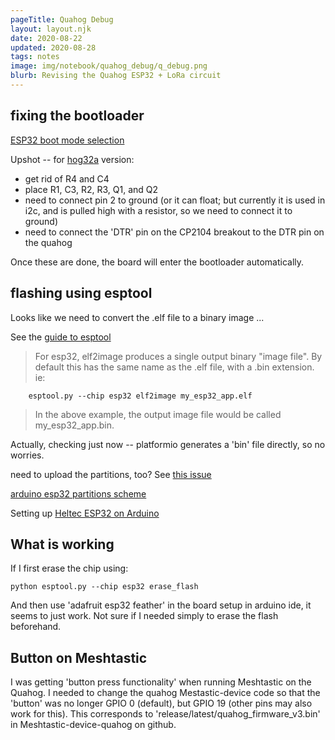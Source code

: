 ```yaml
---
pageTitle: Quahog Debug
layout: layout.njk
date: 2020-08-22
updated: 2020-08-28
tags: notes 
image: img/notebook/quahog_debug/q_debug.png
blurb: Revising the Quahog ESP32 + LoRa circuit
---
```


## fixing the bootloader

[ESP32 boot mode selection](https://github.com/espressif/esptool/wiki/ESP32-Boot-Mode-Selection)

Upshot -- for [hog32a](https://github.com/edgecollective/hog32) version:
- get rid of R4 and C4
- place R1, C3, R2, R3, Q1, and Q2
- need to connect pin 2 to ground (or it can float; but currently it is used in i2c, and is pulled high with a resistor, so we need to connect it to ground)
- need to connect the 'DTR' pin on the CP2104 breakout to the DTR pin on the quahog

Once these are done, the board will enter the bootloader automatically.

## flashing using esptool

Looks like we need to convert the .elf file to a binary image ...

See the [guide to esptool](https://github.com/espressif/esptool)


> For esp32, elf2image produces a single output binary "image file". By default this has the same name as the .elf file, with a .bin extension. ie:

        esptool.py --chip esp32 elf2image my_esp32_app.elf


> In the above example, the output image file would be called my_esp32_app.bin.

Actually, checking just now -- platformio generates a 'bin' file directly, so no worries.

need to upload the partitions, too? See [this issue](https://github.com/espressif/arduino-esp32/issues/3409)

[arduino esp32 partitions scheme](https://robotzero.one/arduino-ide-partitions/)

Setting up [Heltec ESP32 on Arduino](https://www.youtube.com/watch?v=j-Nz14qaNIw)

## What is working

If I first erase the chip using:

    python esptool.py --chip esp32 erase_flash
    
And then use 'adafruit esp32 feather' in the board setup in arduino ide, it seems to just work.  Not sure if I needed simply to erase the flash beforehand.


## Button on Meshtastic

I was getting 'button press functionality' when running Meshtastic on the Quahog.  I needed to change the quahog Mestastic-device code so that the 'button' was no longer GPIO 0 (default), but GPIO 19 (other pins may also work for this).  This corresponds to 'release/latest/quahog_firmware_v3.bin' in Meshtastic-device-quahog on github.




